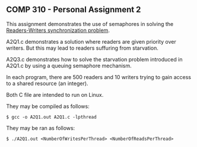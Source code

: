 ## COMP 310 - Personal Assignment 2
This assignment demonstrates the use of semaphores in solving the [Readers-Writers synchronization problem](https://en.wikipedia.org/wiki/Readers%E2%80%93writers_problem).

A2Q1.c demonstrates a solution where readers are given priority over writers. But this may lead to readers suffuring from starvation.

A2Q3.c demonstrates how to solve the starvation problem introduced in A2Q1.c by using a queuing semaphore mechanism.

In each program, there are 500 readers and 10 writers trying to gain access to a shared resource (an integer).

Both C file are intended to run on Linux.

They may be compiled as follows:

    $ gcc -o A2Q1.out A2Q1.c -lpthread
They may be ran as follows:

    $ ./A2Q1.out <NumberOfWritesPerThread> <NumberOfReadsPerThread>
